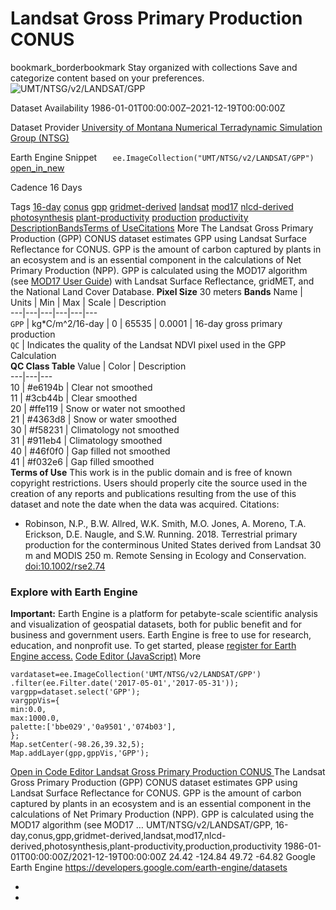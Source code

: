  
#  Landsat Gross Primary Production CONUS 
bookmark_borderbookmark Stay organized with collections  Save and categorize content based on your preferences.
![UMT/NTSG/v2/LANDSAT/GPP](https://developers.google.com/earth-engine/datasets/images/UMT/UMT_NTSG_v2_LANDSAT_GPP_sample.png) 

Dataset Availability
    1986-01-01T00:00:00Z–2021-12-19T00:00:00Z 

Dataset Provider
     [ University of Montana Numerical Terradynamic Simulation Group (NTSG) ](https://www.ntsg.umt.edu/project/landsat/landsat-productivity.php) 

Earth Engine Snippet
     `    ee.ImageCollection("UMT/NTSG/v2/LANDSAT/GPP")   ` [ open_in_new ](https://code.earthengine.google.com/?scriptPath=Examples:Datasets/UMT/UMT_NTSG_v2_LANDSAT_GPP) 

Cadence
    16 Days 

Tags
     [16-day](https://developers.google.com/earth-engine/datasets/tags/16-day) [conus](https://developers.google.com/earth-engine/datasets/tags/conus) [gpp](https://developers.google.com/earth-engine/datasets/tags/gpp) [gridmet-derived](https://developers.google.com/earth-engine/datasets/tags/gridmet-derived) [landsat](https://developers.google.com/earth-engine/datasets/tags/landsat) [mod17](https://developers.google.com/earth-engine/datasets/tags/mod17) [nlcd-derived](https://developers.google.com/earth-engine/datasets/tags/nlcd-derived) [photosynthesis](https://developers.google.com/earth-engine/datasets/tags/photosynthesis) [plant-productivity](https://developers.google.com/earth-engine/datasets/tags/plant-productivity) [production](https://developers.google.com/earth-engine/datasets/tags/production) [productivity](https://developers.google.com/earth-engine/datasets/tags/productivity)
[Description](https://developers.google.com/earth-engine/datasets/catalog/UMT_NTSG_v2_LANDSAT_GPP#description)[Bands](https://developers.google.com/earth-engine/datasets/catalog/UMT_NTSG_v2_LANDSAT_GPP#bands)[Terms of Use](https://developers.google.com/earth-engine/datasets/catalog/UMT_NTSG_v2_LANDSAT_GPP#terms-of-use)[Citations](https://developers.google.com/earth-engine/datasets/catalog/UMT_NTSG_v2_LANDSAT_GPP#citations) More
The Landsat Gross Primary Production (GPP) CONUS dataset estimates GPP using Landsat Surface Reflectance for CONUS. GPP is the amount of carbon captured by plants in an ecosystem and is an essential component in the calculations of Net Primary Production (NPP). GPP is calculated using the MOD17 algorithm (see [MOD17 User Guide](https://www.ntsg.umt.edu/files/modis/MOD17UsersGuide2015_v3.pdf)) with Landsat Surface Reflectance, gridMET, and the National Land Cover Database.
**Pixel Size** 30 meters 
**Bands**
Name | Units | Min | Max | Scale | Description  
---|---|---|---|---|---  
`GPP` | kg*C/m^2/16-day |  0  |  65535  | 0.0001 | 16-day gross primary production  
`QC` | Indicates the quality of the Landsat NDVI pixel used in the GPP Calculation  
**QC Class Table**
Value | Color | Description  
---|---|---  
10 | #e6194b | Clear not smoothed  
11 | #3cb44b | Clear smoothed  
20 | #ffe119 | Snow or water not smoothed  
21 | #4363d8 | Snow or water smoothed  
30 | #f58231 | Climatology not smoothed  
31 | #911eb4 | Climatology smoothed  
40 | #46f0f0 | Gap filled not smoothed  
41 | #f032e6 | Gap filled smoothed  
**Terms of Use**
This work is in the public domain and is free of known copyright restrictions. Users should properly cite the source used in the creation of any reports and publications resulting from the use of this dataset and note the date when the data was acquired.
Citations:
  * Robinson, N.P., B.W. Allred, W.K. Smith, M.O. Jones, A. Moreno, T.A. Erickson, D.E. Naugle, and S.W. Running. 2018. Terrestrial primary production for the conterminous United States derived from Landsat 30 m and MODIS 250 m. Remote Sensing in Ecology and Conservation. [doi:10.1002/rse2.74](https://doi.org/10.1002/rse2.74)


### Explore with Earth Engine
**Important:** Earth Engine is a platform for petabyte-scale scientific analysis and visualization of geospatial datasets, both for public benefit and for business and government users. Earth Engine is free to use for research, education, and nonprofit use. To get started, please [register for Earth Engine access.](https://console.cloud.google.com/earth-engine)
[Code Editor (JavaScript)](https://developers.google.com/earth-engine/datasets/catalog/UMT_NTSG_v2_LANDSAT_GPP#code-editor-javascript-sample) More
```
vardataset=ee.ImageCollection('UMT/NTSG/v2/LANDSAT/GPP')
.filter(ee.Filter.date('2017-05-01','2017-05-31'));
vargpp=dataset.select('GPP');
vargppVis={
min:0.0,
max:1000.0,
palette:['bbe029','0a9501','074b03'],
};
Map.setCenter(-98.26,39.32,5);
Map.addLayer(gpp,gppVis,'GPP');
```
[ Open in Code Editor ](https://code.earthengine.google.com/?scriptPath=Examples:Datasets/UMT/UMT_NTSG_v2_LANDSAT_GPP)
[ Landsat Gross Primary Production CONUS ](https://developers.google.com/earth-engine/datasets/catalog/UMT_NTSG_v2_LANDSAT_GPP)
The Landsat Gross Primary Production (GPP) CONUS dataset estimates GPP using Landsat Surface Reflectance for CONUS. GPP is the amount of carbon captured by plants in an ecosystem and is an essential component in the calculations of Net Primary Production (NPP). GPP is calculated using the MOD17 algorithm (see MOD17 …
UMT/NTSG/v2/LANDSAT/GPP, 16-day,conus,gpp,gridmet-derived,landsat,mod17,nlcd-derived,photosynthesis,plant-productivity,production,productivity 
1986-01-01T00:00:00Z/2021-12-19T00:00:00Z
24.42 -124.84 49.72 -64.82 
Google Earth Engine
https://developers.google.com/earth-engine/datasets
  * [ ](https://doi.org/https://www.ntsg.umt.edu/project/landsat/landsat-productivity.php)
  * [ ](https://doi.org/https://developers.google.com/earth-engine/datasets/catalog/UMT_NTSG_v2_LANDSAT_GPP)


